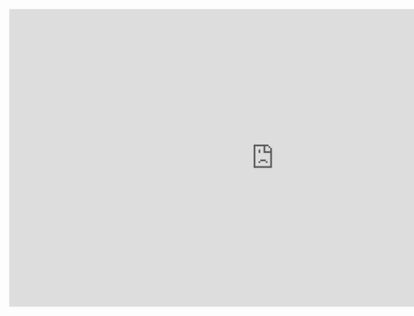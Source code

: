 <iframe width="956" height="538" src="https://www.youtube.com/embed/T5Aq7cRc-mU" frameborder="0" allow="accelerometer; autoplay; encrypted-media; gyroscope; picture-in-picture" allowfullscreen></iframe>